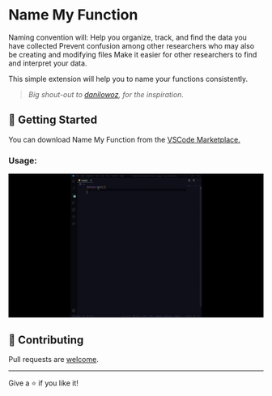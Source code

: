 # Name My Function

Naming convention will: Help you organize, track, and find the data you have collected Prevent confusion among other researchers who may also be creating and modifying files Make it easier for other researchers to find and interpret your data.

This simple extension will help you to name your functions consistently.

> _Big shout-out to [danilowoz](https://github.com/danilowoz), for the inspiration._

## 🏃 Getting Started

You can download Name My Function from the [VSCode Marketplace.](https://marketplace.visualstudio.com/items?itemName=r-dev.name-my-function)

### Usage:

![Basic Usage](https://github.com/oli799/name-my-function/blob/main/assets/basic-usage.gif?raw=true)

## 🤝 Contributing

Pull requests are [welcome](https://github.com/oli799/name-my-function).

---

Give a ⭐️ if you like it!
